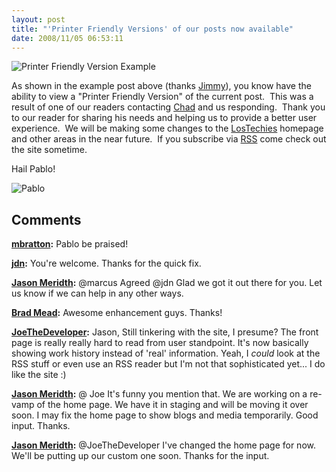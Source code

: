 ```yaml
---
layout: post
title: "'Printer Friendly Versions' of our posts now available"
date: 2008/11/05 06:53:11
---
```



![Printer Friendly Version Example](jasonmeridth/files/2011/03/Picture-1_thumb.png)

As shown in the example post above (thanks [Jimmy](http://jimmybogard.lostechies.com)), you know have the ability to view a "Printer Friendly Version" of the current post.  This was a result of one of our readers contacting [Chad](http://chadmyers.lostechies.com) and us responding.  Thank you to our reader for sharing his needs and helping us to provide a better user experience.  We will be making some changes to the [LosTechies](http://www.lostechies.com) homepage and other areas in the near future.  If you subscribe via [RSS](http://feeds.feedburner.com/lostechies) come check out the site sometime.

Hail Pablo!

![Pablo](jasonmeridth/files/2011/03/Pablo_thumb.png)

## Comments

**[mbratton](#287 "2008-11-05 16:14:48"):** Pablo be praised!

**[jdn](#288 "2008-11-05 18:06:58"):** You're welcome. Thanks for the quick fix.

**[Jason Meridth](#289 "2008-11-05 18:11:42"):** @marcus Agreed @jdn Glad we got it out there for you. Let us know if we can help in any other ways.

**[Brad Mead](#290 "2008-11-05 19:54:10"):** Awesome enhancement guys. Thanks!

**[JoeTheDeveloper](#291 "2008-11-06 16:16:44"):** Jason, Still tinkering with the site, I presume? The front page is really really hard to read from user standpoint. It's now basically showing work history instead of 'real' information. Yeah, I *could* look at the RSS stuff or even use an RSS reader but I'm not that sophisticated yet... I do like the site :)

**[Jason Meridth](#292 "2008-11-06 16:21:53"):** @ Joe It's funny you mention that. We are working on a re-vamp of the home page. We have it in staging and will be moving it over soon. I may fix the home page to show blogs and media temporarily. Good input. Thanks.

**[Jason Meridth](#293 "2008-11-06 16:37:27"):** @JoeTheDeveloper I've changed the home page for now. We'll be putting up our custom one soon. Thanks for the input.

